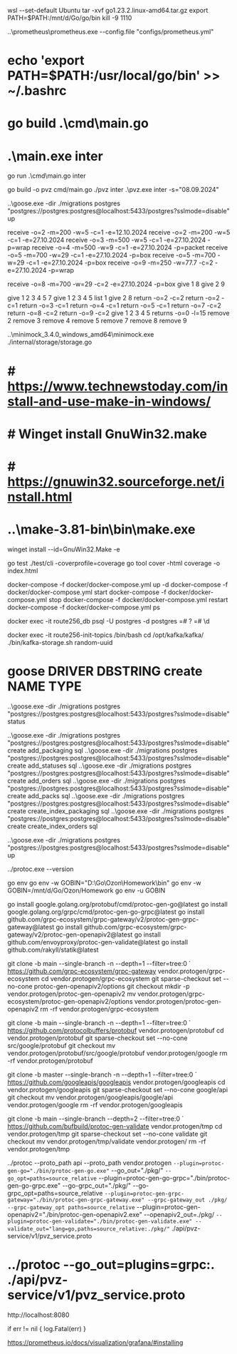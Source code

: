 wsl --set-default Ubuntu
tar -xvf go1.23.2.linux-amd64.tar.gz
export PATH=$PATH:/mnt/d/Go/go/bin
kill -9 1110

..\prometheus\prometheus.exe --config.file "configs/prometheus.yml"

# echo 'export PATH=$PATH:/usr/local/go/bin' >> ~/.bashrc

# go build .\cmd\main.go
# .\main.exe inter

go run .\cmd\main.go inter

go build -o pvz cmd/main.go
./pvz inter
.\pvz.exe inter -s="08.09.2024"

..\goose.exe -dir ./migrations postgres "postgres://postgres:postgres@localhost:5433/postgres?sslmode=disable" up

receive -o=2 -m=200 -w=5 -c=1 -e=12.10.2024
receive -o=2 -m=200 -w=5 -c=1 -e=27.10.2024
receive -o=3 -m=500 -w=5 -c=1 -e=27.10.2024 -p=wrap
receive -o=4 -m=500 -w=9 -c=1 -e=27.10.2024 -p=packet
receive -o=5 -m=700 -w=29 -c=1 -e=27.10.2024 -p=box
receive -o=5 -m=700 -w=29 -c=1 -e=27.10.2024 -p=box
receive -o=9 -m=250 -w=77.7 -c=2 -e=27.10.2024 -p=wrap

receive -o=8 -m=700 -w=29 -c=2 -e=27.10.2024 -p=box
give 1 8
give 2 9

give 1 2 3 4 5 7
give 1 2 3 4 5
list 1
give 2 8
return -o=2 -c=2
return -o=2 -c=1
return -o=3 -c=1
return -o=4 -c=1
return -o=5 -c=1
return -o=7 -c=2
return -o=8 -c=2
return -o=9 -c=2
give 1 2 3 4 5
returns -o=0 -l=15
remove 2
remove 3
remove 4
remove 5
remove 7
remove 8
remove 9


..\minimock_3.4.0_windows_amd64\minimock.exe ./internal/storage/storage.go

# # https://www.technewstoday.com/install-and-use-make-in-windows/
# # Winget install GnuWin32.make

# # https://gnuwin32.sourceforge.net/install.html
# ..\make-3.81-bin\bin\make.exe

winget install --id=GnuWin32.Make  -e

go test ./test/cli -coverprofile=coverage
go tool cover -html coverage -o index.html


docker-compose -f docker/docker-compose.yml up -d
docker-compose -f docker/docker-compose.yml start
docker-compose -f docker/docker-compose.yml stop
docker-compose -f docker/docker-compose.yml restart
docker-compose -f docker/docker-compose.yml ps

docker exec -it route256_db psql -U postgres -d postgres
=# \?
=# \d

docker exec -it route256-init-topics /bin/bash
cd /opt/kafka/kafka/
./bin/kafka-storage.sh random-uuid

# goose DRIVER DBSTRING create NAME TYPE
..\goose.exe -dir ./migrations postgres "postgres://postgres:postgres@localhost:5433/postgres?sslmode=disable" status

..\goose.exe -dir ./migrations postgres "postgres://postgres:postgres@localhost:5433/postgres?sslmode=disable" create add_packaging sql
..\goose.exe -dir ./migrations postgres "postgres://postgres:postgres@localhost:5433/postgres?sslmode=disable" create add_statuses sql
..\goose.exe -dir ./migrations postgres "postgres://postgres:postgres@localhost:5433/postgres?sslmode=disable" create add_orders sql
..\goose.exe -dir ./migrations postgres "postgres://postgres:postgres@localhost:5433/postgres?sslmode=disable" create add_packs sql
..\goose.exe -dir ./migrations postgres "postgres://postgres:postgres@localhost:5433/postgres?sslmode=disable" create create_index_packaging sql
..\goose.exe -dir ./migrations postgres "postgres://postgres:postgres@localhost:5433/postgres?sslmode=disable" create create_index_orders sql

..\goose.exe -dir ./migrations postgres "postgres://postgres:postgres@localhost:5433/postgres?sslmode=disable" up


../protoc.exe --version

go env
go env -w GOBIN="D:\Go\Ozon\Homework\bin\"
go env -w GOBIN=/mnt/d/Go/Ozon/Homework
go env -u GOBIN

go install google.golang.org/protobuf/cmd/protoc-gen-go@latest
go install google.golang.org/grpc/cmd/protoc-gen-go-grpc@latest
go install github.com/grpc-ecosystem/grpc-gateway/v2/protoc-gen-grpc-gateway@latest
go install github.com/grpc-ecosystem/grpc-gateway/v2/protoc-gen-openapiv2@latest
go install github.com/envoyproxy/protoc-gen-validate@latest
go install github.com/rakyll/statik@latest

git clone -b main --single-branch -n --depth=1 --filter=tree:0 `
    https://github.com/grpc-ecosystem/grpc-gateway vendor.protogen/grpc-ecosystem
cd vendor.protogen/grpc-ecosystem
git sparse-checkout set --no-cone protoc-gen-openapiv2/options
git checkout
mkdir -p vendor.protogen/protoc-gen-openapiv2
mv vendor.protogen/grpc-ecosystem/protoc-gen-openapiv2/options vendor.protogen/protoc-gen-openapiv2
rm -rf vendor.protogen/grpc-ecosystem

git clone -b main --single-branch -n --depth=1 --filter=tree:0 `
    https://github.com/protocolbuffers/protobuf vendor.protogen/protobuf
cd vendor.protogen/protobuf
git sparse-checkout set --no-cone src/google/protobuf
git checkout
mv vendor.protogen/protobuf/src/google/protobuf vendor.protogen/google
rm -rf vendor.protogen/protobuf

git clone -b master --single-branch -n --depth=1 --filter=tree:0 `
    https://github.com/googleapis/googleapis vendor.protogen/googleapis
cd vendor.protogen/googleapis
git sparse-checkout set --no-cone google/api
git checkout
mv vendor.protogen/googleapis/google/api vendor.protogen/google
rm -rf vendor.protogen/googleapis

git clone -b main --single-branch --depth=2 --filter=tree:0 `
    https://github.com/bufbuild/protoc-gen-validate vendor.protogen/tmp
cd vendor.protogen/tmp
git sparse-checkout set --no-cone validate
git checkout
mv vendor.protogen/tmp/validate vendor.protogen/
rm -rf vendor.protogen/tmp

../protoc --proto_path api --proto_path vendor.protogen `
    --plugin=protoc-gen-go="./bin/protoc-gen-go.exe" `
    --go_out="./pkg/" `
    --go_opt=paths=source_relative `
    --plugin=protoc-gen-go-grpc="./bin/protoc-gen-go-grpc.exe" --go-grpc_out="./pkg/" --go-grpc_opt=paths=source_relative `
    --plugin=protoc-gen-grpc-gateway="./bin/protoc-gen-grpc-gateway.exe" --grpc-gateway_out ./pkg/ --grpc-gateway_opt paths=source_relative `
    --plugin=protoc-gen-openapiv2="./bin/protoc-gen-openapiv2.exe" --openapiv2_out=./pkg/ `
    --plugin=protoc-gen-validate="./bin/protoc-gen-validate.exe" --validate_out="lang=go,paths=source_relative:./pkg/" `
    ./api/pvz-service/v1/pvz_service.proto

# ../protoc --go_out=plugins=grpc:. ./api/pvz-service/v1/pvz_service.proto


http://localhost:8080

if err != nil {
    log.Fatal(err)
}


https://prometheus.io/docs/visualization/grafana/#installing
